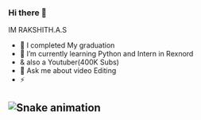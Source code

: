 ### Hi there 👋
IM RAKSHITH.A.S



- 🔭 I completed My graduation
- 🌱 I’m currently learning Python and Intern in Rexnord
-   & also a Youtuber(400K Subs)
- 💬 Ask me about video Editing
- ⚡ 

## ![Snake animation](https://github.com/mirsaid-mirzohidov/mirsaid-mirzohidov/blob/output/github-contribution-grid-snake.svg)
